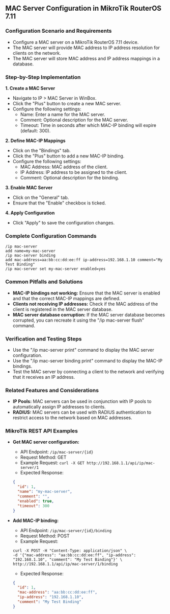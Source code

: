 ## MAC Server Configuration in MikroTik RouterOS 7.11

### Configuration Scenario and Requirements

- Configure a MAC server on a MikroTik RouterOS 7.11 device.
- The MAC server will provide MAC address to IP address resolution for clients on the network.
- The MAC server will store MAC address and IP address mappings in a database.

### Step-by-Step Implementation

**1. Create a MAC Server**

- Navigate to IP > MAC Server in WinBox.
- Click the "Plus" button to create a new MAC server.
- Configure the following settings:
  - Name: Enter a name for the MAC server.
  - Comment: Optional description for the MAC server.
  - Timeout: Time in seconds after which MAC-IP binding will expire (default: 300).

**2. Define MAC-IP Mappings**

- Click on the "Bindings" tab.
- Click the "Plus" button to add a new MAC-IP binding.
- Configure the following settings:
  - MAC Address: MAC address of the client.
  - IP Address: IP address to be assigned to the client.
  - Comment: Optional description for the binding.

**3. Enable MAC Server**

- Click on the "General" tab.
- Ensure that the "Enable" checkbox is ticked.

**4. Apply Configuration**

- Click "Apply" to save the configuration changes.

### Complete Configuration Commands

```
/ip mac-server
add name=my-mac-server
/ip mac-server binding
add mac-address=aa:bb:cc:dd:ee:ff ip-address=192.168.1.10 comment="My Test Binding"
/ip mac-server set my-mac-server enabled=yes
```

### Common Pitfalls and Solutions

- **MAC-IP bindings not working:** Ensure that the MAC server is enabled and that the correct MAC-IP mappings are defined.
- **Clients not receiving IP addresses:** Check if the MAC address of the client is registered in the MAC server database.
- **MAC server database corruption:** If the MAC server database becomes corrupted, you can recreate it using the "/ip mac-server flush" command.

### Verification and Testing Steps

- Use the "/ip mac-server print" command to display the MAC server configuration.
- Use the "/ip mac-server binding print" command to display the MAC-IP bindings.
- Test the MAC server by connecting a client to the network and verifying that it receives an IP address.

### Related Features and Considerations

- **IP Pools:** MAC servers can be used in conjunction with IP pools to automatically assign IP addresses to clients.
- **RADIUS:** MAC servers can be used with RADIUS authentication to restrict access to the network based on MAC addresses.

### MikroTik REST API Examples

- **Get MAC server configuration:**
  - API Endpoint: `/ip/mac-server/{id}`
  - Request Method: GET
  - Example Request: `curl -X GET http://192.168.1.1/api/ip/mac-server/1`
  - Expected Response:
  ```json
  {
    "id": 1,
    "name": "my-mac-server",
    "comment": "",
    "enabled": true,
    "timeout": 300
  }
  ```

- **Add MAC-IP binding:**
  - API Endpoint: `/ip/mac-server/{id}/binding`
  - Request Method: POST
  - Example Request:
  ```
  curl -X POST -H "Content-Type: application/json" \
  -d '{"mac-address": "aa:bb:cc:dd:ee:ff", "ip-address": "192.168.1.10", "comment": "My Test Binding"}' \
  http://192.168.1.1/api/ip/mac-server/1/binding
  ```
  - Expected Response:
  ```json
  {
    "id": 1,
    "mac-address": "aa:bb:cc:dd:ee:ff",
    "ip-address": "192.168.1.10",
    "comment": "My Test Binding"
  }
  ```